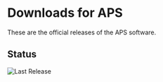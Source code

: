 # Downloads for APS

These are the official releases of the APS software.

## Status

![Last Release](https://github.com/IORoot/AdvancedPropertySearch/actions/workflows/release.yml/badge.svg)
